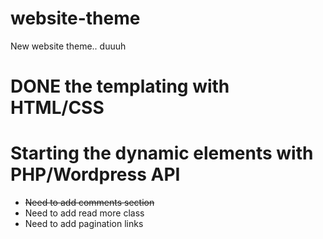 # website-theme
New website theme.. duuuh


# DONE the templating with HTML/CSS
# Starting the dynamic elements with PHP/Wordpress API


* <s>Need to add comments section</s>
* Need to add read more class
* Need to add pagination links